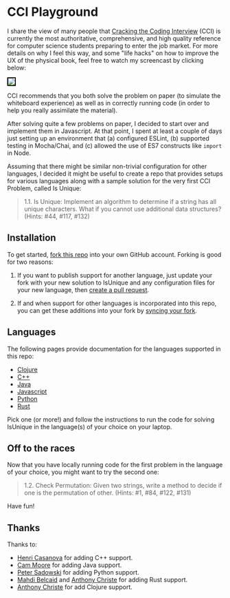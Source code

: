 # CCI Playground

I share the view of many people that [Cracking the Coding Interview](http://www.crackingthecodinginterview.com/) (CCI) is currently the most authoritative, comprehensive, and high quality reference for computer science students preparing to enter the job market. For more details on why I feel this way, and some "life hacks" on how to improve the UX of the physical book, feel free to watch my screencast by clicking below:

<a href="https://www.youtube.com/watch?v=M-4XRcoMuWs"><img style="border:2px solid black" src="https://github.com/ics-software-engineering/cci-playground/raw/master/images/how-to-get-competent.png"></a>

CCI recommends that you both solve the problem on paper (to simulate the whiteboard experience) as well as in correctly running code (in order to help you really assimilate the material). 

After solving quite a few problems on paper, I decided to start over and implement them in Javascript. At that point, I spent at least a couple of days just setting up an environment that (a) configured ESLint, (b) supported testing in Mocha/Chai, and (c) allowed the use of ES7 constructs like `import` in Node.

Assuming that there might be similar non-trivial configuration for other languages, I decided it might be useful to create a repo that provides setups for various languages along with a sample solution for the very first CCI Problem, called Is Unique:

<blockquote>
1.1. Is Unique: Implement an algorithm to determine if a string has all unique characters. What if you cannot use additional data structures? (Hints: #44, #117, #132)
</blockquote>


## Installation

To get started, [fork this repo](https://help.github.com/en/github/getting-started-with-github/fork-a-repo) into your own GitHub account.  Forking is good for two reasons:

  1. If you want to publish support for another language, just update your fork with your new solution to IsUnique and any configuration files for your new language, then [create a pull request](https://help.github.com/en/github/collaborating-with-issues-and-pull-requests/creating-a-pull-request-from-a-fork).

  2. If and when support for other languages is incorporated into this repo, you can get these additions into your fork by [syncing your fork](https://help.github.com/en/github/collaborating-with-issues-and-pull-requests/syncing-a-fork).

## Languages

The following pages provide documentation for the languages supported in this repo:

  * [Clojure](README-clojure.md)
  * [C++](README-cpp.md) 
  * [Java](README-java.md)
  * [Javascript](README-javascript.md) 
  * [Python](README-python.md)
  * [Rust](README-rust.md)
  
Pick one (or more!) and follow the instructions to run the code for solving IsUnique in the language(s) of your choice on your laptop.

## Off to the races

Now that you have locally running code for the first problem in the language of your choice, you might want to try the second one:

<blockquote>
1.2. Check Permutation: Given two strings, write a method to decide if one is the permutation of other. (Hints: #1, #84, #122, #131)
</blockquote>

Have fun!

## Thanks

Thanks to:
 
  * [Henri Casanova](https://github.com/henricasanova) for adding C++ support.
  * [Cam Moore](https://github.com/cammoore) for adding Java support.
  * [Peter Sadowski](https://github.com/peterjsadowski) for adding Python support.
  * [Mahdi Belcaid](https://github.com/mahdi-b) and [Anthony Christe](https://github.com/anthonyjchriste) for adding Rust support.
  * [Anthony Christe](https://github.com/anthonyjchriste) for add Clojure support.
